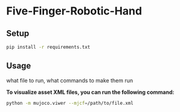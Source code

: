 # Five-Finger-Robotic-Hand

## Setup

```bash
pip install -r requirements.txt
```

## Usage

what file to run, what commands to make them run

**To visualize asset XML files, you can run the following command:**
```bash
python -m mujoco.viwer --mjcf=/path/to/file.xml
```

## 

